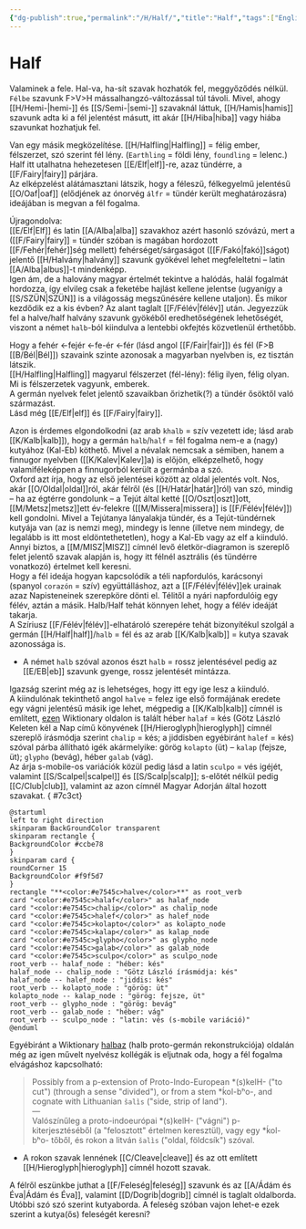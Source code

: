 ```yaml
---
{"dg-publish":true,"permalink":"/H/Half/","title":"Half","tags":["Englishtexttranslated"],"created":"2025-04-09T15:37","updated":"2025-07-26T21:36"}
---
```



# Half

Valaminek a fele. Hal-va, ha-sít szavak hozhatók fel, meggyőződés nélkül. `Félbe` szavunk F>V>H mássalhangzó-változással túl távoli. Mivel, ahogy [[H/Hemi-\|hemi-]] és [[S/Semi-\|semi-]] szavaknál láttuk, [[H/Hamis\|hamis]] szavunk adta ki a fél jelentést másutt, itt akár [[H/Hiba\|hiba]] vagy hiába szavunkat hozhatjuk fel.  

Van egy másik megközelítése. [[H/Halfling\|Halfling]] = félig ember, félszerzet, szó szerint fél lény. (`Earthling` = földi lény, `foundling` = lelenc.) Half itt utalhatna hehezetesen [[E/Elf\|elf]]-re, azaz tündérre, a [[F/Fairy\|fairy]] párjára.  
Az elképzelést alátámasztani látszik, hogy a féleszű, félkegyelmű jelentésű [[O/Oaf\|oaf]] (elődjének az ónorvég `álfr` = tündér került meghatározásra) ideájában is megvan a fél fogalma.  

Újragondolva:  
[[E/Elf\|Elf]] és latin [[A/Alba\|alba]] szavakhoz azért hasonló szóvázú, mert a ([[F/Fairy\|fairy]] = tündér szóban is magában hordozott [[F/Fehér\|fehér]]ség mellett) fehérséget/sárgaságot ([[F/Fakó\|fakó]]ságot) jelentő [[H/Halvány\|halvány]] szavunk gyökével lehet megfeleltetni – latin [[A/Alba\|albus]]-t mindenképp.  
Igen ám, de a halovány magyar értelmét tekintve a halódás, halál fogalmát hordozza, így elvileg csak a feketébe hajlást kellene jelentse (ugyanígy a [[S/SZÜN\|SZÜN]] is a világosság megszűnésére kellene utaljon). És mikor kezdődik ez a kis évben? Az alant taglalt [[F/Félév\|félév]] után. Jegyezzük fel a halve/half halvány szavunk gyökéből eredhetőségének lehetőségét, viszont a német `halb`-ból kiindulva a lentebbi okfejtés közvetlenül érthetőbb.  

Hogy a fehér ←fejér ←fe-ér ←fér (lásd angol [[F/Fair\|fair]]) és fél (F>B [[B/Bél\|Bél]]) szavaink szinte azonosak a magyarban nyelvben is, ez tisztán látszik.  
[[H/Halfling\|Halfling]] magyarul félszerzet (fél-lény): félig ilyen, félig olyan. Mi is félszerzetek vagyunk, emberek.  
A germán nyelvek felet jelentő szavaikban őrizhetik(?) a tündér ősöktől való származást.  
Lásd még [[E/Elf\|elf]] és [[F/Fairy\|fairy]].  

Azon is érdemes elgondolkodni (az arab `khalb` = szív vezetett ide; lásd arab [[K/Kalb\|kalb]]), hogy a germán `halb`/`half` = fél fogalma nem-e a (nagy) kutyához (Kal-Eb) köthető. Mivel a névalak nemcsak a sémiben, hanem a finnugor nyelvben ([[K/Kalev\|Kalev]]a) is előjön, elképzelhető, hogy valamiféleképpen a finnugorból került a germánba a szó.  
Oxford azt írja, hogy az első jelentései között az oldal jelentés volt. Nos, akár [[O/Oldal\|oldal]]ról, akár félről (és [[H/Határ\|határ]]ról) van szó, mindig – ha az égtérre gondolunk – a Tejút által ketté [[O/Oszt\|oszt]]ott, [[M/Metsz\|metsz]]ett év-felekre ([[M/Missera\|missera]] is [[F/Félév\|félév]]) kell gondolni. Mivel a Tejútanya lányalakja tündér, és a Tejút-tündérnek kutyája van (az is nemzi meg), mindegy is lenne (illetve nem mindegy, de legalább is itt most eldöntethetetlen), hogy a Kal-Eb vagy az elf a kiinduló. Annyi biztos, a [[M/MISZ\|MISZ]] címnél levő életkör-diagramon is szereplő felet jelentő szavak alapján is, hogy itt félnél asztrális (és tündérre vonatkozó) értelmet kell keresni.  
Hogy a fél ideája hogyan kapcsolódik a téli napfordulós, karácsonyi (spanyol `corazón` = szív) együttálláshoz, azt a [[F/Félév\|félév]]ek urainak azaz Napisteneinek szerepköre dönti el. Télitől a nyári napfordulóig egy félév, aztán a másik. Halb/Half tehát könnyen lehet, hogy a félév ideáját takarja.  
A Szíriusz [[F/Félév\|félév]]-elhatároló szerepére tehát bizonyítékul szolgál a germán [[H/Half\|half]]/`halb` = fél és az arab [[K/Kalb\|kalb]] = kutya szavak azonossága is.  
- A német `halb` szóval azonos észt `halb` = rossz jelentésével pedig az [[E/EB\|eb]] szavunk gyenge, rossz jelentését mintázza.

Igazság szerint még az is lehetséges, hogy itt egy ige lesz a kiinduló.  
A kiindulónak tekinthető angol `halve` = felez ige első formájának eredete egy vágni jelentésű másik ige lehet, mégpedig a [[K/Kalb\|kalb]] címnél is említett, [ezen](https://hu.wiktionary.org/wiki/%D7%97%D7%9C%D7%A3) Wiktionary oldalon is talált héber `halaf` = kés (Götz László Keleten kél a Nap című könyvének [[H/Hieroglyph\|hieroglyph]] címnél szereplő írásmódja szerint `chalip` = kés; a jiddisben egyébiránt `halef` = kés) szóval párba állítható igék akármelyike: görög `kolapto` (üt) – `kalap` (fejsze, üt); `glypho` (bevág), héber `galab` (vág).  
Az árja s-mobile-os variációk közül pedig lásd a latin `sculpo` = vés igéjét, valamint [[S/Scalpel\|scalpel]] és [[S/Scalp\|scalp]]; s-előtét nélkül pedig [[C/Club\|club]], valamint az azon címnél Magyar Adorján által hozott szavakat.
{ #7c3ct}

```plantuml-svg
@startuml
left to right direction
skinparam BackGroundColor transparent
skinparam rectangle {
BackgroundColor #ccbe78
}
skinparam card {
roundCorner 15
BackgroundColor #f9f5d7
}
rectangle "**<color:#e7545c>halve</color>**" as root_verb
card "<color:#e7545c>halaf</color>" as halaf_node
card "<color:#e7545c>chalip</color>" as chalip_node
card "<color:#e7545c>halef</color>" as halef_node
card "<color:#e7545c>kolapto</color>" as kolapto_node
card "<color:#e7545c>kalap</color>" as kalap_node
card "<color:#e7545c>glypho</color>" as glypho_node
card "<color:#e7545c>galab</color>" as galab_node
card "<color:#e7545c>sculpo</color>" as sculpo_node
root_verb -- halaf_node : "héber: kés"
halaf_node -- chalip_node : "Götz László írásmódja: kés"
halaf_node -- halef_node : "jiddis: kés"
root_verb -- kolapto_node : "görög: üt"
kolapto_node -- kalap_node : "görög: fejsze, üt"
root_verb -- glypho_node : "görög: bevág"
root_verb -- galab_node : "héber: vág"
root_verb -- sculpo_node : "latin: vés (s-mobile variáció)"
@enduml
```

Egyébiránt a Wiktionary [halbaz](https://en.wiktionary.org/wiki/Reconstruction:Proto-Germanic/halbaz) (halb proto-germán rekonstrukciója) oldalán még az igen művelt nyelvész kollégák is eljutnak oda, hogy a fél fogalma elvágáshoz kapcsolható:  
> Possibly from a p-extension of Proto-Indo-European \*(s)kelH- ("to cut") (through a sense "divided"), or from a stem \*ḱol-bʰo-, and cognate with Lithuanian `šali̇̀s` ("side, strip of land").  
> —  
> Valószínűleg a proto-indoeurópai \*(s)kelH- ("vágni") p-kiterjesztéséből (a "felosztott" értelmen keresztül), vagy egy \*ḱol-bʰo- tőből, és rokon a litván `šali̇̀s` ("oldal, földcsík") szóval.  
- A rokon szavak lennének [[C/Cleave\|cleave]] és az ott említett [[H/Hieroglyph\|hieroglyph]] címnél hozott szavak.

A félről eszünkbe juthat a [[F/Feleség\|feleség]] szavunk és az [[A/Ádám és Éva\|Ádám és Éva]], valamint [[D/Dogrib\|dogrib]] címnél is taglalt oldalborda. Utóbbi szó szó szerint kutyaborda. A feleség szóban vajon lehet-e ezek szerint a kutya(ős) feleségét keresni?  